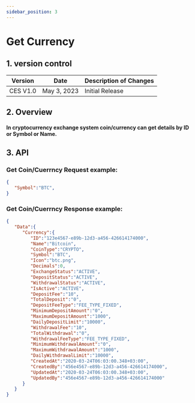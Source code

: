 ```yaml
---
sidebar_position: 3
---
```


# Get Currency

## 1. version control

| Version  | Date        | Description of Changes |
| -------- | ----------- | ---------------------- |
| CES V1.0 | May 3, 2023 | Initial Release        |

## 2. Overview

#### In cryptocurrency exchange system coin/currency can get details by ID or Symbol or Name.


## 3. API

### Get Coin/Cuerrncy Request example:

```json
{
   "Symbol":"BTC",
}
```

### Get Coin/Cuerrncy Response example:

```json
{
   "Data":{
      "Currency":{
         "ID":"123e4567-e89b-12d3-a456-426614174000",
         "Name":"Bitcoin",
         "CoinType":"CRYPTO",
         "Symbol":"BTC",
         "Icon":"btc.png",
         "Decimals":0,
         "ExchangeStatus":"ACTIVE",
         "DepositStatus":"ACTIVE",
         "WithdrawalStatus":"ACTIVE",
         "IsActive":"ACTIVE",
         "DepositFee":"10",
         "TotalDeposit":"0",
         "DepositFeeType":"FEE_TYPE_FIXED",
         "MinimumDepositAmount":"0",
         "MaximumDepositAmount":"1000",
         "DailyDepositLimit":"10000",
         "WithdrawalFee":"10",
         "TotalWithdrawal":"0",
         "WithdrawalFeeType":"FEE_TYPE_FIXED",
         "MinimumWithdrawalAmount":"0",
         "MaximumWithdrawalAmount":"1000",
         "DailyWithdrawalLimit":"10000",
         "CreatedAt":"2020-03-24T06:03:00.348+03:00",
         "CreatedBy":"456e4567-e89b-12d3-a456-426614174000",
         "UpdatedAt":"2020-03-24T06:03:00.348+03:00",
         "UpdatedBy":"456e4567-e89b-12d3-a456-426614174000"
      }
   }
}
```